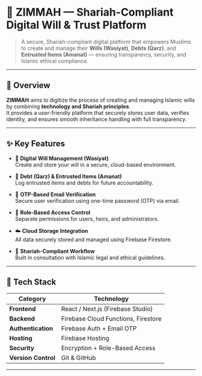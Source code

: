 # 🕌 ZIMMAH — Shariah-Compliant Digital Will & Trust Platform


> A secure, Shariah-compliant digital platform that empowers Muslims to create and manage their **Wills (Wasiyat)**, **Debts (Qarz)**, and **Entrusted Items (Amanat)** — ensuring transparency, security, and Islamic ethical compliance.

---

## 🌟 Overview

**ZIMMAH** aims to digitize the process of creating and managing Islamic wills by combining **technology and Shariah principles**.  
It provides a user-friendly platform that securely stores user data, verifies identity, and ensures smooth inheritance handling with full transparency.

---

## ✨ Key Features

- 🧾 **Digital Will Management (Wasiyat)**  
  Create and store your will in a secure, cloud-based environment.

- 💸 **Debt (Qarz) & Entrusted Items (Amanat)**  
  Log entrusted items and debts for future accountability.

- 🔐 **OTP-Based Email Verification**  
  Secure user verification using one-time password (OTP) via email.

- 👥 **Role-Based Access Control**  
  Separate permissions for users, heirs, and administrators.

- ☁️ **Cloud Storage Integration**  
  All data securely stored and managed using Firebase Firestore.

- 🕋 **Shariah-Compliant Workflow**  
  Built in consultation with Islamic legal and ethical guidelines.

---

## 🧠 Tech Stack

| Category | Technology |
|-----------|-------------|
| **Frontend** | React / Next.js (Firebase Studio) |
| **Backend** | Firebase Cloud Functions, Firestore |
| **Authentication** | Firebase Auth + Email OTP |
| **Hosting** | Firebase Hosting |
| **Security** | Encryption + Role-Based Access |
| **Version Control** | Git & GitHub |

---

